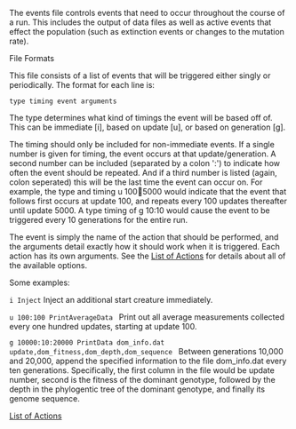 The events file controls events that need to occur throughout the course of a run. This includes the output of data files as well as active events that effect the population (such as extinction events or changes to the mutation rate).

 

File Formats

This file consists of a list of events that will be triggered either singly or periodically. The format for each line is:

<code>type  timing  event  arguments</code>

The type determines what kind of timings the event will be based off of. This can be immediate [i], based on update [u], or based on generation [g].

The timing should only be included for non-immediate events. If a single number is given for timing, the event occurs at that update/generation. A second number can be included (separated by a colon ':') to indicate how often the event should be repeated. And if a third number is listed (again, colon seperated) this will be the last time the event can occur on. For example, the type and timing u 100:100:5000 would indicate that the event that follows first occurs at update 100, and repeats every 100 updates thereafter until update 5000. A type timing of g 10:10 would cause the event to be triggered every 10 generations for the entire run.

The event is simply the name of the action that should be performed, and the arguments detail exactly how it should work when it is triggered. Each action has its own arguments. See the <a href="List-of-actions">List of Actions</a> for details about all of the available options.

Some examples:

<code>i Inject</code> 
Inject an additional start creature immediately.

<code>u 100:100 PrintAverageData </code>
Print out all average measurements collected every one hundred updates, starting at update 100.

<code>g 10000:10:20000 PrintData dom_info.dat update,dom_fitness,dom_depth,dom_sequence </code>
Between generations 10,000 and 20,000, append the specified information to the file dom_info.dat every ten generations. Specifically, the first column in the file would be update number, second is the fitness of the dominant genotype, followed by the depth in the phylogentic tree of the dominant genotype, and finally its genome sequence.

[List of Actions](List-of-actions)
